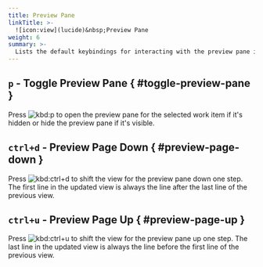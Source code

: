 ```yaml
---
title: Preview Pane
linkTitle: >-
  ![icon:view](lucide)&nbsp;Preview Pane
weight: 6
summary: >-
  Lists the default keybindings for interacting with the preview pane in the Dashboard.
---
```


## `p` - Toggle Preview Pane { #toggle-preview-pane }

Press ![kbd:`p`]() to open the preview pane for the selected work item if it's hidden or hide the
preview pane if it's visible.

## `ctrl+d` - Preview Page Down { #preview-page-down }

Press ![kbd:`ctrl`+`d`]() to shift the view for the preview pane down one step. The first line in
the updated view is always the line after the last line of the previous view.

## `ctrl+u` - Preview Page Up { #preview-page-up }

Press ![kbd:`ctrl`+`u`]() to shift the view for the preview pane up one step. The last line in the
updated view is always the line before the first line of the previous view.
